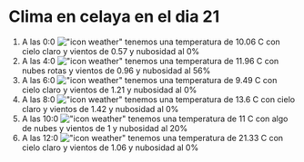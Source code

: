 # Clima en celaya en el dia 21

1. A las 0:0 !["icon weather"](http://openweathermap.org/img/w/01n.png) tenemos una temperatura de 10.06 C con cielo claro y  vientos de 0.57 y nubosidad al 0%
1. A las 4:0 !["icon weather"](http://openweathermap.org/img/w/04n.png) tenemos una temperatura de 11.96 C con nubes rotas y  vientos de 0.96 y nubosidad al 56%
1. A las 6:0 !["icon weather"](http://openweathermap.org/img/w/01n.png) tenemos una temperatura de 9.49 C con cielo claro y  vientos de 1.21 y nubosidad al 0%
1. A las 8:0 !["icon weather"](http://openweathermap.org/img/w/01d.png) tenemos una temperatura de 13.6 C con cielo claro y  vientos de 1.42 y nubosidad al 0%
1. A las 10:0 !["icon weather"](http://openweathermap.org/img/w/02d.png) tenemos una temperatura de 11 C con algo de nubes y  vientos de 1 y nubosidad al 20%
1. A las 12:0 !["icon weather"](http://openweathermap.org/img/w/01d.png) tenemos una temperatura de 21.33 C con cielo claro y  vientos de 1.06 y nubosidad al 0%
